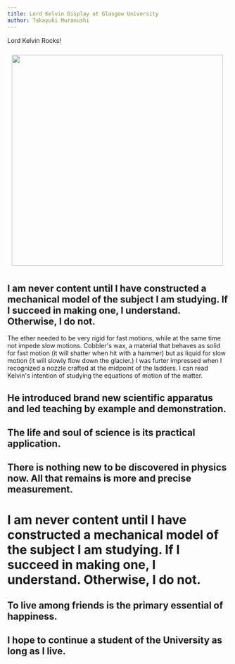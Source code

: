 ```yaml
---
title: Lord Kelvin Display at Glasgow University
author: Takayuki Muranushi
---
```


Lord Kelvin Rocks!

<!--- <img src="/images/kelvin's models.JPG" style="float: center; margin: 10px; width:480px;" /> -->

<a href="/images/2014-09-13/kelvin's models.JPG">
<img src="/images/2014-09-13/kelvin's models.JPG" style="float: center; margin: 10px; width:480px;" /></a>



I am never content until I have constructed a mechanical model of the subject I am studying. If I succeed in making one, I understand. Otherwise, I do not.
------------

The ether needed to be very rigid for fast motions, while at the same
time not impede slow motions.  Cobbler's wax, a material that behaves
as solid for fast motion (it will shatter when hit with a hammer) but
as liquid for slow motion (it will slowly flow down the glacier.)  I
was furter impressed when I recognized a nozzle crafted at the
midpoint of the ladders. I can read Kelvin's intention of studying the
equations of motion of the matter.




He introduced brand new scientific apparatus and led teaching by example and demonstration.
-----------------




The life and soul of science is its practical application.
------------


There is nothing new to be discovered in physics now. All that remains is more and precise measurement.
---------------------


I am never content until I have constructed a mechanical model of the subject I am studying. If I succeed in making one, I understand. Otherwise, I do not.
========

To live among friends is the primary essential of happiness.
------------------


I hope to continue a student of the University as long as I live.
-------------------


